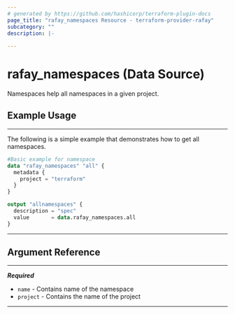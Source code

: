 ```yaml
---
# generated by https://github.com/hashicorp/terraform-plugin-docs
page_title: "rafay_namespaces Resource - terraform-provider-rafay"
subcategory: ""
description: |-
  
---
```


# rafay_namespaces (Data Source)

Namespaces help all namespaces in a given project. 

## Example Usage

---

The following is a simple example that demonstrates how to get all namespaces. 

```terraform
#Basic example for namespace
data "rafay_namespaces" "all" {
  metadata {
    project = "terraform"
  }
}

output "allnamespaces" {
  description = "spec"
  value       = data.rafay_namespaces.all
}
```

---

## Argument Reference

---
***Required***
- `name` - Contains name of the namespace
- `project` - Contains the name of the project
---

